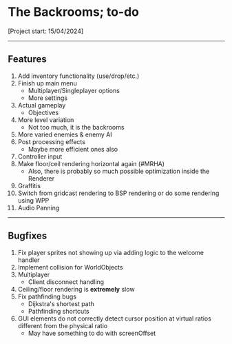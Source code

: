 # The Backrooms; to-do
[Project start: 15/04/2024]

---
## Features
1. Add inventory functionality (use/drop/etc.)
1. Finish up main menu
    - Multiplayer/Singleplayer options
    - More settings
1. Actual gameplay
    - Objectives
1. More level variation
    - Not too much, it is the backrooms
1. More varied enemies & enemy AI
1. Post processing effects
    - Maybe more efficient ones also
1. Controller input
1. Make floor/ceil rendering horizontal again (#MRHA)
    - Also, there is probably so much possible optimization inside the Renderer
1. Graffitis
1. Switch from gridcast rendering to BSP rendering or do some rendering using WPP
1. Audio Panning

---
## Bugfixes
1. Fix player sprites not showing up via adding logic to the welcome handler
1. Implement collision for WorldObjects
1. Multiplayer
    - Client disconnect handling
1. Ceiling/floor rendering is **extremely** slow
1. Fix pathfinding bugs
    - Dijkstra's shortest path
    - Pathfinding shortcuts
1. GUI elements do not correctly detect cursor position at virtual ratios different from the physical ratio
    - May have something to do with screenOffset